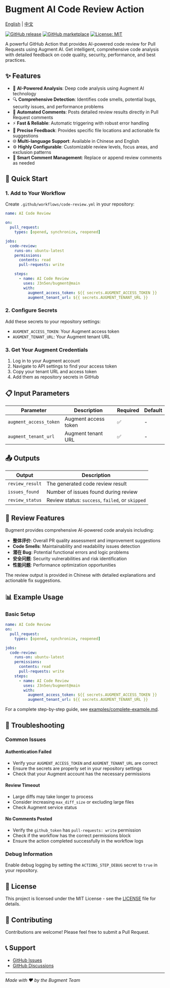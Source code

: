 # Bugment AI Code Review Action

[English](README.md) | [中文](README-zh.md)

[![GitHub release](https://img.shields.io/github/release/J3n5en/bugment.svg)](https://github.com/J3n5en/bugment/releases)
[![GitHub marketplace](https://img.shields.io/badge/marketplace-bugment--ai--code--review-blue?logo=github)](https://github.com/marketplace/actions/bugment-ai-code-review)
[![License: MIT](https://img.shields.io/badge/License-MIT-yellow.svg)](https://opensource.org/licenses/MIT)

A powerful GitHub Action that provides AI-powered code review for Pull Requests using Augment AI. Get intelligent, comprehensive code analysis with detailed feedback on code quality, security, performance, and best practices.

## ✨ Features

- 🤖 **AI-Powered Analysis**: Deep code analysis using Augment AI technology
- 🔍 **Comprehensive Detection**: Identifies code smells, potential bugs, security issues, and performance problems
- 📝 **Automated Comments**: Posts detailed review results directly in Pull Request comments
- ⚡ **Fast & Reliable**: Automatic triggering with robust error handling
- 🎯 **Precise Feedback**: Provides specific file locations and actionable fix suggestions
- 🌐 **Multi-language Support**: Available in Chinese and English
- ⚙️ **Highly Configurable**: Customizable review levels, focus areas, and exclusion patterns
- 🔄 **Smart Comment Management**: Replace or append review comments as needed

## 🚀 Quick Start

### 1. Add to Your Workflow

Create `.github/workflows/code-review.yml` in your repository:

```yaml
name: AI Code Review

on:
  pull_request:
    types: [opened, synchronize, reopened]

jobs:
  code-review:
    runs-on: ubuntu-latest
    permissions:
      contents: read
      pull-requests: write

    steps:
      - name: AI Code Review
        uses: J3n5en/bugment@main
        with:
          augment_access_token: ${{ secrets.AUGMENT_ACCESS_TOKEN }}
          augment_tenant_url: ${{ secrets.AUGMENT_TENANT_URL }}
```

### 2. Configure Secrets

Add these secrets to your repository settings:

- `AUGMENT_ACCESS_TOKEN`: Your Augment access token
- `AUGMENT_TENANT_URL`: Your Augment tenant URL

### 3. Get Your Augment Credentials

1. Log in to your Augment account
2. Navigate to API settings to find your access token
3. Copy your tenant URL and access token
4. Add them as repository secrets in GitHub

## 📋 Input Parameters

| Parameter              | Description          | Required | Default |
| ---------------------- | -------------------- | -------- | ------- |
| `augment_access_token` | Augment access token | ✅       | -       |
| `augment_tenant_url`   | Augment tenant URL   | ✅       | -       |

## 📤 Outputs

| Output          | Description                                      |
| --------------- | ------------------------------------------------ |
| `review_result` | The generated code review result                 |
| `issues_found`  | Number of issues found during review             |
| `review_status` | Review status: `success`, `failed`, or `skipped` |

## 🎯 Review Features

Bugment provides comprehensive AI-powered code analysis including:

- **整体评价**: Overall PR quality assessment and improvement suggestions
- **Code Smells**: Maintainability and readability issues detection
- **潜在 Bug**: Potential functional errors and logic problems
- **安全问题**: Security vulnerabilities and risk identification
- **性能问题**: Performance optimization opportunities

The review output is provided in Chinese with detailed explanations and actionable fix suggestions.

## 📊 Example Usage

### Basic Setup

```yaml
name: AI Code Review
on:
  pull_request:
    types: [opened, synchronize, reopened]

jobs:
  code-review:
    runs-on: ubuntu-latest
    permissions:
      contents: read
      pull-requests: write
    steps:
      - name: AI Code Review
        uses: J3n5en/bugment@main
        with:
          augment_access_token: ${{ secrets.AUGMENT_ACCESS_TOKEN }}
          augment_tenant_url: ${{ secrets.AUGMENT_TENANT_URL }}
```

For a complete step-by-step guide, see [examples/complete-example.md](examples/complete-example.md).

## 🔧 Troubleshooting

### Common Issues

#### Authentication Failed

- Verify your `AUGMENT_ACCESS_TOKEN` and `AUGMENT_TENANT_URL` are correct
- Ensure the secrets are properly set in your repository settings
- Check that your Augment account has the necessary permissions

#### Review Timeout

- Large diffs may take longer to process
- Consider increasing `max_diff_size` or excluding large files
- Check Augment service status

#### No Comments Posted

- Verify the `github_token` has `pull-requests: write` permission
- Check if the workflow has the correct permissions block
- Ensure the action completed successfully in the workflow logs

### Debug Information

Enable debug logging by setting the `ACTIONS_STEP_DEBUG` secret to `true` in your repository.

## 📝 License

This project is licensed under the MIT License - see the [LICENSE](LICENSE) file for details.

## 🤝 Contributing

Contributions are welcome! Please feel free to submit a Pull Request.

## 📞 Support

- [GitHub Issues](https://github.com/J3n5en/bugment/issues)
- [GitHub Discussions](https://github.com/J3n5en/bugment/discussions)

---

_Made with ❤️ by the Bugment Team_
